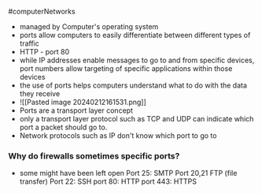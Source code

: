 #computerNetworks 
- managed by Computer's operating system
- ports allow computers to easily differentiate between different types of traffic
- HTTP - port 80
- while IP addresses enable messages to go to and from specific devices, port numbers allow targeting of specific applications within those devices
- the use of ports helps computers understand what to do with the data they receive
- ![[Pasted image 20240212161531.png]]
- Ports are a transport layer concept
- only a transport layer protocol such as TCP and UDP can indicate which port a packet should go to.
- Network protocols such as IP don't know which port to go to
### Why do firewalls sometimes specific ports?
- some might have been left open
Port 25: SMTP
Port 20,21 FTP (file transfer)
Port 22: SSH
port 80: HTTP
port 443: HTTPS
